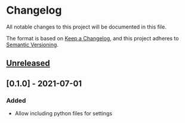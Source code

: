 # Changelog
All notable changes to this project will be documented in this file.

The format is based on [Keep a Changelog][clog], and this project adheres to [Semantic Versioning][semver].

## [Unreleased]

## [0.1.0] - 2021-07-01
### Added
- Allow including python files for settings

[unreleased]: https://github.com/spapanik/dj_settings/compare/v0.1.0...main

[clog]: https://keepachangelog.com/en/1.0.0/
[semver]: https://semver.org/spec/v2.0.0.html
